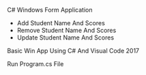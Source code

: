 C# Windows Form Application
- Add Student Name And Scores
- Remove Student Name And Scores
- Update Student Name And Scores

Basic Win App Using C# And Visual Code 2017

Run Program.cs File
